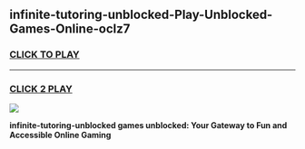 
## infinite-tutoring-unblocked-Play-Unblocked-Games-Online-oclz7
<h3>
<a href="https://premium76.site?title=infinite-tutoring-unblocked&ref=25A">CLICK TO PLAY</a></h3>
<hr>

<h3>
<a href="https://premium76.site?title=infinite-tutoring-unblocked&ref=25A">CLICK 2 PLAY</a>
  
</h3>

<a href="https://premium76.site?title=infinite-tutoring-unblocked&ref=25A"><img src="https://clearcache.store/games.png"></a>


**infinite-tutoring-unblocked games unblocked: Your Gateway to Fun and Accessible Online Gaming**
